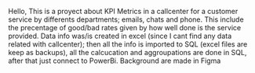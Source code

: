 Hello, This is a proyect about KPI Metrics in a callcenter for a customer service by differents departments; emails, chats and phone. This include the precentage of good/bad rates given by how well done is the service provided. Data info was/is created in excel (since I cant find any data related with callcenter); then all the info is imported to SQL (excel files are keep as backups), all the calcucation and aggroupations are done in SQL, after that just connect to PowerBi. Background are made in Figma
